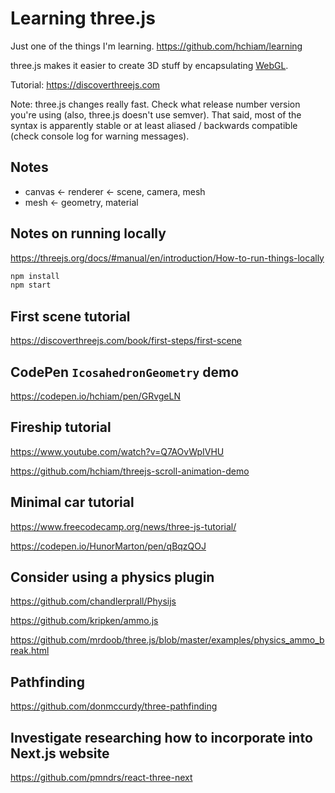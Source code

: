 # Learning three.js

Just one of the things I'm learning. <https://github.com/hchiam/learning>

three.js makes it easier to create 3D stuff by encapsulating [WebGL](https://github.com/hchiam/learning-webgl).

Tutorial: <https://discoverthreejs.com>

Note: three.js changes really fast. Check what release number version you're using (also, three.js doesn't use semver). That said, most of the syntax is apparently stable or at least aliased / backwards compatible (check console log for warning messages).

## Notes

- canvas <- renderer <- scene, camera, mesh
- mesh <- geometry, material

## Notes on running locally

<https://threejs.org/docs/#manual/en/introduction/How-to-run-things-locally>

```bash
npm install
npm start
```

## First scene tutorial

<https://discoverthreejs.com/book/first-steps/first-scene>

## CodePen `IcosahedronGeometry` demo

<https://codepen.io/hchiam/pen/GRvgeLN>

## Fireship tutorial

<https://www.youtube.com/watch?v=Q7AOvWpIVHU>

<https://github.com/hchiam/threejs-scroll-animation-demo>

## Minimal car tutorial

<https://www.freecodecamp.org/news/three-js-tutorial/>

<https://codepen.io/HunorMarton/pen/qBqzQOJ>

## Consider using a physics plugin

<https://github.com/chandlerprall/Physijs>

<https://github.com/kripken/ammo.js>

<https://github.com/mrdoob/three.js/blob/master/examples/physics_ammo_break.html>

## Pathfinding

<https://github.com/donmccurdy/three-pathfinding>

## Investigate researching how to incorporate into Next.js website

<https://github.com/pmndrs/react-three-next>
